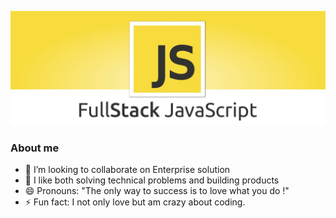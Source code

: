 ![](https://github.com/Silver-IT/silver-it/blob/master/background-0.jpg)

### About me
- 👯 I’m looking to collaborate on Enterprise solution
- 🤔 I like both solving technical problems and building products
- 😄 Pronouns: "The only way to success is to love what you do !" 
- ⚡ Fun fact: I not only love but am crazy about coding.
